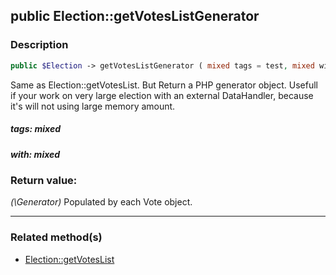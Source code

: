 ## public Election::getVotesListGenerator

### Description    

```php
public $Election -> getVotesListGenerator ( mixed tags = test, mixed with = test ) : \Generator
```

Same as Election::getVotesList. But Return a PHP generator object.
Usefull if your work on very large election with an external DataHandler, because it's will not using large memory amount.
    

##### **tags:** *mixed*   
    


##### **with:** *mixed*   
    


### Return value:   

*(\Generator)* Populated by each Vote object.


---------------------------------------

### Related method(s)      

* [Election::getVotesList](../Election%20Class/public%20Election--getVotesList.md)    
